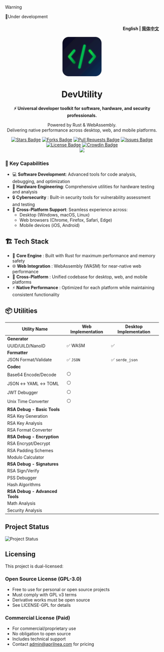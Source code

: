 > [!WARNING]
> 🚧Under development

<h4 align="right"><strong>English</strong> | <a href="./README_CN.md">简体中文</a></h4>
<p align="center">
    <img src=./src-tauri/icons/icon.png width=128/>
</p>
<h1 align="center">DevUtility</h1>
<p align="center"><strong>⚡ Universal developer toolkit for software, hardware, and security professionals.</strong></p>
<p align="center"> Powered by Rust & WebAssembly. <br/> Delivering native performance across desktop, web, and mobile platforms.</p>
<p align="center">
  <a href="https://github.com/AprilNEA/DevUtility/stargazers"><img src="https://img.shields.io/github/stars/AprilNEA/DevUtility" alt="Stars Badge"/></a>
  <a href="https://github.com/AprilNEA/DevUtility/network/members"><img src="https://img.shields.io/github/forks/AprilNEA/DevUtility" alt="Forks Badge"/></a>
  <a href="https://github.com/AprilNEA/DevUtility/pulls"><img src="https://img.shields.io/github/issues-pr/AprilNEA/DevUtility" alt="Pull Requests Badge"/></a>
  <a href="https://github.com/AprilNEA/DevUtility/issues"><img src="https://img.shields.io/github/issues-closed/AprilNEA/DevUtility" alt="Issues Badge"/></a>
  <a href="https://github.com/AprilNEA/DevUtility/blob/master/LICENSE"><img src="https://img.shields.io/badge/License-Dual%20License-blue" alt="License Badge"/></a>
  <a href="https://translate.utility.dev"><img src="https://badges.crowdin.net/devutility/localized.svg" alt="Crowdin Badge"/></a>
  <br/> 
  <img src="https://hits.aprilnea.com/hits?url=https://github.com/AprilNEA/DevUtility" />
</p>

### 💫 Key Capabilities
- 💻 **Software Development**: Advanced tools for code analysis, debugging, and optimization
- 🔧 **Hardware Engineering**: Comprehensive utilities for hardware testing and analysis
- 🔒 **Cybersecurity** : Built-in security tools for vulnerability assessment and testing
- 📱 **Cross-Platform Support**: Seamless experience across:
  - Desktop (Windows, macOS, Linux)
  - Web browsers (Chrome, Firefox, Safari, Edge)
  - Mobile devices (iOS, Android)

## 🏗️ Tech Stack

- 🚀 **Core Engine** : Built with Rust for maximum performance and memory safety
- 🌐 **Web Integration** : WebAssembly (WASM) for near-native web performance
- 🔄 **Cross-Platform** : Unified codebase for desktop, web, and mobile platforms
- ⚡ **Native Performance** : Optimized for each platform while maintaining consistent functionality


## 📦 Utilities

| Utility Name                   | Web Implementation        | Desktop Implementation          |
| ------------------------------ | ------------------------- | ------------------------------- |
| **Generator**                  |                           |                                 |
| UUID/UILD/NanoID               | :white_check_mark:  WASM  | :white_check_mark:              |
| **Formatter**                  |                           |                                 |
| JSON Format/Validate           | :white_check_mark: `JSON` | :white_check_mark: `serde_json` |
| **Codec**                      |                           |                                 |
| Base64 Encode/Decode           | :white_circle:            |                                 |
| JSON ↔ YAML ↔ TOML             | :white_circle:            |                                 |
| JWT Debugger                   | :white_circle:            |                                 |
| Unix Time Converter            | :white_circle:            |                                 |
| **RSA Debug - Basic Tools**    |                           |                                 |
| RSA Key Generation             |                           |                                 |
| RSA Key Analysis               |                           |                                 |
| RSA Format Converter           |                           |                                 |
| **RSA Debug - Encryption**     |                           |                                 |
| RSA Encrypt/Decrypt            |                           |                                 |
| RSA Padding Schemes            |                           |                                 |
| Modulo Calculator              |                           |                                 |
| **RSA Debug - Signatures**     |                           |                                 |
| RSA Sign/Verify                |                           |                                 |
| PSS Debugger                   |                           |                                 |
| Hash Algorithms                |                           |                                 |
| **RSA Debug - Advanced Tools** |                           |                                 |
| Math Analysis                  |                           |                                 |
| Security Analysis              |                           |                                 |

## Project Status

![Project Status](https://repobeats.axiom.co/api/embed/0529cb5e27377848133ad8196106758f6a908472.svg "Repobeats analytics image")

## Licensing

This project is dual-licensed:

### Open Source License (GPL-3.0)
- Free to use for personal or open source projects
- Must comply with GPL v3 terms
- Derivative works must be open source
- See LICENSE-GPL for details

### Commercial License (Paid)
- For commercial/proprietary use
- No obligation to open source
- Includes technical support
- Contact admin@aprilnea.com for pricing